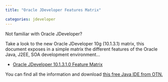 ```yaml
---
title: "Oracle JDeveloper Features Matrix"

categories: jdeveloper
---
```


Not familiar with Oracle JDeveloper?

Take a look to the new Oracle JDeveloper 10g (10.1.3.1) matrix, this document exposes in a simple matrix the different features of the Oracle Java, J2EE, SOA development environment...

* [Oracle JDeveloper 10.1.3.1.0 Feature Matrix](http://www.oracle.com/technology/products/jdev/101/collateral/101/featurematrix_10131.html)

You can find all the information and download [this free Java IDE from OTN.](http://otn.oracle.com/products/jdev)
